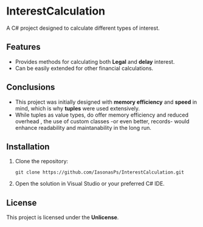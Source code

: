 
# InterestCalculation

A C# project designed to calculate different types of interest.

## Features
- Provides methods for calculating both **Legal** and **delay** interest.
- Can be easily extended for other financial calculations.

## Conclusions
   - This project was initially designed with **memory efficiency** and **speed** in mind, which is why **tuples** were used extensively.
   - While tuples as value types, do offer memory efficiency and reduced overhead , the use of custom classes -or even better, records-
   would enhance readability and maintanability in the long run. 



## Installation

1. Clone the repository:
   ```
   git clone https://github.com/IasonasPs/InterestCalculation.git
   ```
2. Open the solution in Visual Studio or your preferred C# IDE.

## License
This project is licensed under the **Unlicense**.

 
